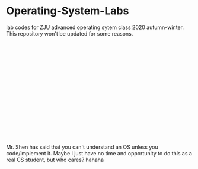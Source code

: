 # Operating-System-Labs
lab codes for ZJU advanced operating sytem class 2020 autumn-winter.
This repository won't be updated for some reasons.
<br><br><br><br><br><br><br><br><br><br><br><br><br><br><br><br><br><br>
Mr. Shen has said that you can't understand an OS unless you code/implement it.
Maybe I just have no time and opportunity to do this as a real CS student, but who cares? hahaha
